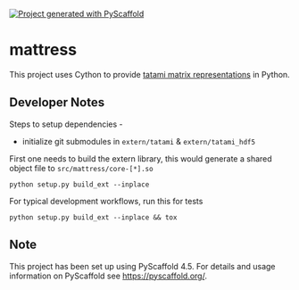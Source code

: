 <!-- These are examples of badges you might want to add to your README:
     please update the URLs accordingly

[![Built Status](https://api.cirrus-ci.com/github/<USER>/mattress.svg?branch=main)](https://cirrus-ci.com/github/<USER>/mattress)
[![ReadTheDocs](https://readthedocs.org/projects/mattress/badge/?version=latest)](https://mattress.readthedocs.io/en/stable/)
[![Coveralls](https://img.shields.io/coveralls/github/<USER>/mattress/main.svg)](https://coveralls.io/r/<USER>/mattress)
[![PyPI-Server](https://img.shields.io/pypi/v/mattress.svg)](https://pypi.org/project/mattress/)
[![Conda-Forge](https://img.shields.io/conda/vn/conda-forge/mattress.svg)](https://anaconda.org/conda-forge/mattress)
[![Monthly Downloads](https://pepy.tech/badge/mattress/month)](https://pepy.tech/project/mattress)
[![Twitter](https://img.shields.io/twitter/url/http/shields.io.svg?style=social&label=Twitter)](https://twitter.com/mattress)
-->

[![Project generated with PyScaffold](https://img.shields.io/badge/-PyScaffold-005CA0?logo=pyscaffold)](https://pyscaffold.org/)

# mattress

This project uses Cython to provide [tatami matrix representations](https://github.com/tatami-inc) in Python.

## Developer Notes


Steps to setup dependencies - 

- initialize git submodules in `extern/tatami` & `extern/tatami_hdf5`

First one needs to build the extern library, this would generate a shared object file to `src/mattress/core-[*].so`

```shell
python setup.py build_ext --inplace
```

For typical development workflows, run this for tests

```shell
python setup.py build_ext --inplace && tox
```



<!-- pyscaffold-notes -->

## Note

This project has been set up using PyScaffold 4.5. For details and usage
information on PyScaffold see https://pyscaffold.org/.
